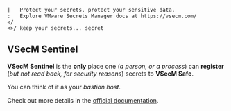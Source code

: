 ```text
|   Protect your secrets, protect your sensitive data.
:   Explore VMware Secrets Manager docs at https://vsecm.com/
</
<>/ keep your secrets... secret
```

## VSecM Sentinel

**VSecM Sentinel** is the **only** place one (*a person, or 
a process*) can **register** (*but not read back, for security reasons*) secrets 
to **VSecM Safe**.

You can think of it as your *bastion host*.

Check out more details in the [official documentation](https://vsecm.com/).